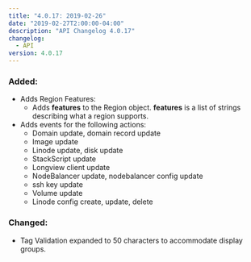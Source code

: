 ```yaml
---
title: "4.0.17: 2019-02-26"
date: "2019-02-27T2:00:00-04:00"
description: "API Changelog 4.0.17"
changelog:
  - API
version: 4.0.17
---
```


### Added:

- Adds Region Features:
   - Adds **features** to the Region object. **features** is a list of strings describing what a region supports.
- Adds events for the following actions:
   - Domain update, domain record update
   - Image update
   - Linode update, disk update
   - StackScript update
   - Longview client update
   - NodeBalancer update, nodebalancer config update
   - ssh key update
   - Volume update
   - Linode config create, update, delete

### Changed:

- Tag Validation expanded to 50 characters to accommodate display groups.
